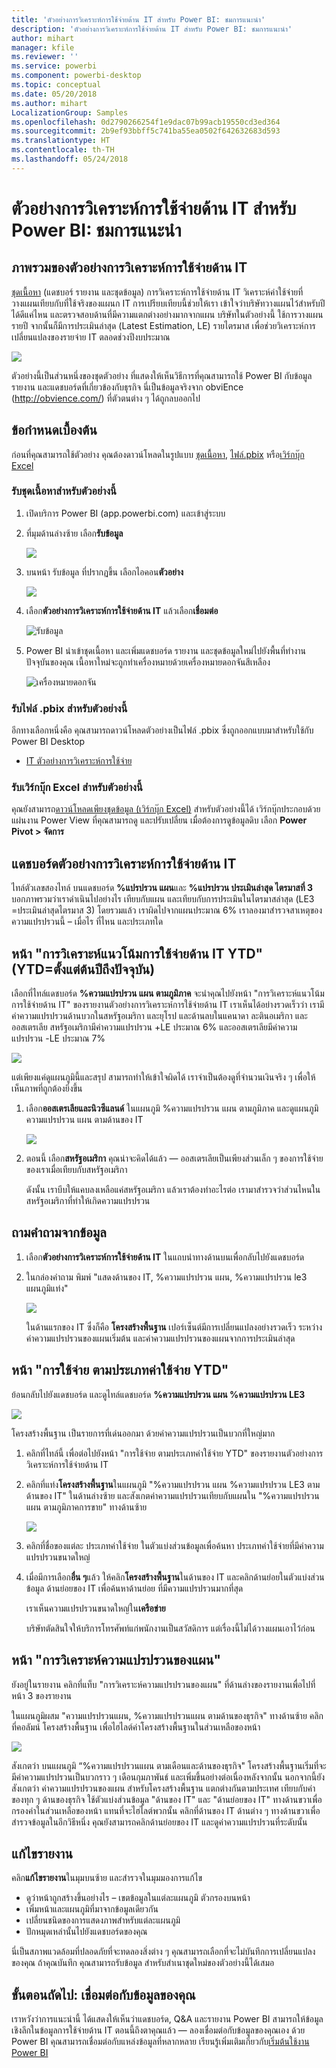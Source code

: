 ```yaml
---
title: 'ตัวอย่างการวิเคราะห์การใช้จ่ายด้าน IT สำหรับ Power BI: ชมการแนะนำ'
description: 'ตัวอย่างการวิเคราะห์การใช้จ่ายด้าน IT สำหรับ Power BI: ชมการแนะนำ'
author: mihart
manager: kfile
ms.reviewer: ''
ms.service: powerbi
ms.component: powerbi-desktop
ms.topic: conceptual
ms.date: 05/20/2018
ms.author: mihart
LocalizationGroup: Samples
ms.openlocfilehash: 0d2790266254f1e9dac07b99acb19550cd3ed364
ms.sourcegitcommit: 2b9ef93bbff5c741ba55ea0502f642632683d593
ms.translationtype: HT
ms.contentlocale: th-TH
ms.lasthandoff: 05/24/2018
---
```

# <a name="it-spend-analysis-sample-for-power-bi-take-a-tour"></a>ตัวอย่างการวิเคราะห์การใช้จ่ายด้าน IT สำหรับ Power BI: ชมการแนะนำ

## <a name="overview-of-the-it-spend-analysis-sample"></a>ภาพรวมของตัวอย่างการวิเคราะห์การใช้จ่ายด้าน IT
[ชุดเนื้อหา](service-organizational-content-pack-introduction.md) (แดชบอร์ รายงาน และชุดข้อมูล) การวิเคราะห์การใช้จ่ายด้าน IT วิเคราะห์ค่าใช้จ่ายที่วางแผนเทียบกับที่ใช้จริงของแผนก IT การเปรียบเทียบนี้ช่วยให้เรา เข้าใจว่าบริษัทวางแผนไว้สำหรับปีได้ดีแค่ไหน และตรวจสอบด้านที่มีความแตกต่างอย่างมากจากแผน บริษัทในตัวอย่างนี้ ใช้การวางแผนรายปี จากนั้นก็มีการประเมินล่าสุด (Latest Estimation, LE) รายไตรมาส เพื่อช่วยวิเคราะห์การเปลี่ยนแปลงของรายจ่าย IT ตลอดช่วงปีงบประมาณ

![](media/sample-it-spend/it1.png)

ตัวอย่างนี้เป็นส่วนหนึ่งของชุดตัวอย่าง ที่แสดงให้เห็นวิธีการที่คุณสามารถใช้ Power BI กับข้อมูล รายงาน และแดชบอร์ดที่เกี่ยวข้องกับธุรกิจ นี่เป็นข้อมูลจริงจาก obviEnce (<http://obvience.com/>) ที่ตัวตนต่าง ๆ ได้ถูกลบออกไป

## <a name="prerequisites"></a>ข้อกำหนดเบื้องต้น

 ก่อนที่คุณสามารถใช้ตัวอย่าง คุณต้องดาวน์โหลดในรูปแบบ [ชุดเนื้อหา](https://docs.microsoft.com/en-us/power-bi/sample-it-spend#get-the-content-pack-for-this-sample), [ไฟล์.pbix](http://download.microsoft.com/download/E/9/8/E98CEB6D-CEBB-41CF-BA2B-1A1D61B27D87/IT-Spend-Analysis-Sample-PBIX.pbix) หรือ[เวิร์กบุ๊ก Excel](http://go.microsoft.com/fwlink/?LinkId=529783)

### <a name="get-the-content-pack-for-this-sample"></a>รับชุดเนื้อหาสำหรับตัวอย่างนี้

1. เปิดบริการ Power BI (app.powerbi.com) และเข้าสู่ระบบ
2. ที่มุมด้านล่างซ้าย เลือก**รับข้อมูล**
   
    ![](media/sample-datasets/power-bi-get-data.png)
3. บนหน้า รับข้อมูล ที่ปรากฏขึ้น เลือกไอคอน**ตัวอย่าง**
   
   ![](media/sample-datasets/power-bi-samples-icon.png)
4. เลือก**ตัวอย่างการวิเคราะห์การใช้จ่ายด้าน IT** แล้วเลือก**เชื่อมต่อ**  
  
   ![รับข้อมูล](media/sample-it-spend/it-connect.png)
   
5. Power BI นำเข้าชุดเนื้อหา และเพิ่มแดชบอร์ด รายงาน และชุดข้อมูลใหม่ไปยังพื้นที่ทำงานปัจจุบันของคุณ เนื้อหาใหม่จะถูกทำเครื่องหมายด้วยเครื่องหมายดอกจันสีเหลือง 
   
   ![เครื่องหมายดอกจัน](media/sample-it-spend/it-asterisk.png)
  
### <a name="get-the-pbix-file-for-this-sample"></a>รับไฟล์ .pbix สำหรับตัวอย่างนี้

อีกทางเลือกหนึ่งคือ คุณสามารถดาวน์โหลดตัวอย่างเป็นไฟล์ .pbix ซึ่งถูกออกแบบมาสำหรับใช้กับ Power BI Desktop 

 * [IT ตัวอย่างการวิเคราะห์การใช้จ่าย](http://download.microsoft.com/download/E/9/8/E98CEB6D-CEBB-41CF-BA2B-1A1D61B27D87/IT%20Spend%20Analysis%20Sample%20PBIX.pbix)

### <a name="get-the-excel-workbook-for-this-sample"></a>รับเวิร์กบุ๊ก Excel สำหรับตัวอย่างนี้
คุณยังสามารถ[ดาวน์โหลดเพียงชุดข้อมูล (เวิร์กบุ๊ก Excel)](http://go.microsoft.com/fwlink/?LinkId=529783) สำหรับตัวอย่างนี้ได้ เวิร์กบุ๊กประกอบด้วยแผ่นงาน Power View ที่คุณสามารถดู และปรับเปลี่ยน เมื่อต้องการดูข้อมูลดิบ เลือก **Power Pivot > จัดการ**


## <a name="the-it-spend-analysis-sample-dashboard"></a>แดชบอร์ดตัวอย่างการวิเคราะห์การใช้จ่ายด้าน IT
ไทล์ตัวเลขสองไทล์ บนแดชบอร์ด **%แปรปรวน แผน**และ **%แปรปรวน ประเมินล่าสุด ไตรมาสที่ 3** บอกภาพรวมว่าเราดำเนินไปอย่างไร เทียบกับแผน และเทียบกับการประเมินในไตรมาสล่าสุด (LE3 =ประเมินล่าสุดไตรมาส 3) โดยรวมแล้ว เราผิดไปจากแผนประมาณ 6% เราลองมาสำรวจสาเหตุของความแปรปรวนนี้ – เมื่อไร ที่ไหน และประเภทใด

## <a name="ytd-it-spend-trend-analysis-page"></a>หน้า "การวิเคราะห์แนวโน้มการใช้จ่ายด้าน IT YTD" (YTD=ตั้งแต่ต้นปีถึงปัจจุบัน)
เลือกที่ไทล์แดชบอร์ด **%ความแปรปรวน แผน ตามภูมิภาค** จะนำคุณไปยังหน้า "การวิเคราะห์แนวโน้มการใช้จ่ายด้าน IT" ของรายงานตัวอย่างการวิเคราะห์การใช้จ่ายด้าน IT เราเห็นได้อย่างรวดเร็วว่า เรามีค่าความแปรปรวนด้านบวกในสหรัฐอเมริกา และยุโรป และด้านลบในแคนาดา ละตินอเมริกา และออสเตรเลีย สหรัฐอเมริกามีค่าความแปรปรวน +LE ประมาณ 6% และออสเตรเลียมีค่าความแปรปรวน -LE ประมาณ 7%

![](media/sample-it-spend/it2.png)

แต่เพียงแค่ดูแผนภูมินี้และสรุป สามารถทำให้เข้าใจผิดได้ เราจำเป็นต้องดูที่จำนวนเงินจริง ๆ เพื่อให้เห็นภาพที่ถูกต้องยิ่งขึ้น

1. เลือก**ออสเตรเลียและนิวซีแลนด์** ในแผนภูมิ %ความแปรปรวน แผน ตามภูมิภาค และดูแผนภูมิ ความแปรปรวน แผน ตามด้านของ IT

   ![](media/sample-it-spend/it3.png)
2. ตอนนี้ เลือก**สหรัฐอเมริกา** คุณน่าจะคิดได้แล้ว — ออสเตรเลียเป็นเพียงส่วนเล็ก ๆ ของการใช้จ่ายของเราเมื่อเทียบกับสหรัฐอเมริกา

    ดังนั้น เราบีบให้แคบลงเหลือแค่สหรัฐอเมริกา แล้วเราต้องทำอะไรต่อ เรามาสำรวจว่าส่วนไหนในสหรัฐอเมริกาที่ทำให้เกิดความแปรปรวน

## <a name="ask-questions-of-the-data"></a>ถามคำถามจากข้อมูล
1. เลือก**ตัวอย่างการวิเคราะห์การใช้จ่ายด้าน IT** ในแถบนำทางด้านบนเพื่อกลับไปยังแดชบอร์ด
2. ในกล่องคำถาม พิมพ์ "แสดงด้านของ IT, %ความแปรปรวน แผน, %ความแปรปรวน le3 แผนภูมิแท่ง"

   ![](media/sample-it-spend/it4.png)

   ในด้านแรกของ IT ซึ่งก็คือ **โครงสร้างพื้นฐาน** เปอร์เซ็นต์มีการเปลี่ยนแปลงอย่างรวดเร็ว ระหว่างค่าความแปรปรวนของแผนเริ่มต้น และค่าความแปรปรวนของแผนจากการประเมินล่าสุด

## <a name="ytd-spend-by-cost-elements-page"></a>หน้า "การใช้จ่าย ตามประเภทค่าใช้จ่าย YTD"
ย้อนกลับไปยังแดชบอร์ด และดูไทล์แดชบอร์ด **%ความแปรปรวน แผน %ความแปรปรวน LE3**

![](media/sample-it-spend/it5.png)

โครงสร้างพื้นฐาน เป็นรายการที่เด่นออกมา ด้วยค่าความแปรปรวนเป็นบวกที่ใหญ่มาก

1. คลิกที่ไทล์นี้ เพื่อต่อไปยังหน้า "การใช้จ่าย ตามประเภทค่าใช้จ่าย YTD" ของรายงานตัวอย่างการวิเคราะห์การใช้จ่ายด้าน IT
2. คลิกที่แท่ง**โครงสร้างพื้นฐาน**ในแผนภูมิ "%ความแปรปรวน แผน %ความแปรปรวน LE3 ตามด้านของ IT" ในด้านล่างซ้าย และสังเกตค่าความแปรปรวนเทียบกับแผนใน "%ความแปรปรวน แผน ตามภูมิภาคการขาย" ทางด้านซ้าย

    ![](media/sample-it-spend/it6.png)
3. คลิกที่ชื่อของแต่ละ ประเภทค่าใช้จ่าย ในตัวแบ่งส่วนข้อมูลเพื่อค้นหา ประเภทค่าใช้จ่ายที่มีค่าความแปรปรวนขนาดใหญ่
4. เมื่อมีการเลือก**อื่น ๆ**แล้ว ให้คลิก**โครงสร้างพื้นฐาน**ในด้านของ IT และคลิกด้านย่อยในตัวแบ่งส่วนข้อมูล ด้านย่อยของ IT เพื่อค้นหาด้านย่อย ที่มีความแปรปรวนมากที่สุด  

   เราเห็นความแปรปรวนขนาดใหญ่ใน**เครือข่าย**

   บริษัทตัดสินใจให้บริการโทรศัพท์แก่พนักงานเป็นสวัสดิการ แต่เรื่องนี้ไม่ได้วางแผนเอาไว้ก่อน

## <a name="plan-variance-analysis-page"></a>หน้า "การวิเคราะห์ความแปรปรวนของแผน"
ยังอยู่ในรายงาน คลิกที่แท็บ "การวิเคราะห์ความแปรปรวนของแผน" ที่ด้านล่างของรายงานเพื่อไปที่หน้า 3 ของรายงาน

ในแผนภูมิผสม "ความแปรปรวนแผน, %ความแปรปรวนแผน ตามด้านของธุรกิจ" ทางด้านซ้าย คลิกที่คอลัมน์ โครงสร้างพื้นฐาน เพื่อไฮไลต์ค่าโครงสร้างพื้นฐานในส่วนเหลือของหน้า

![](media/sample-it-spend/it7.png)

สังเกตว่า บนแผนภูมิ “%ความแปรปรวนแผน ตามเดือนและด้านของธุรกิจ" โครงสร้างพื้นฐานเริ่มที่จะมีค่าความแปรปรวนเป็นบวกราว ๆ เดือนกุมภาพันธ์ และเพิ่มขึ้นอย่างต่อเนื่องหลังจากนั้น นอกจากนี้ยังสังเกตว่า ค่าความแปรปรวนของแผน สำหรับโครงสร้างพื้นฐาน แตกต่างกันตามประเทศ เทียบกับค่าของทุก ๆ ด้านของธุรกิจ ใช้ตัวแบ่งส่วนข้อมูล "ด้านของ IT" และ "ด้านย่อยของ IT" ทางด้านขวาเพื่อกรองค่าในส่วนเหลือของหน้า แทนที่จะไฮไลต์พวกนั้น คลิกที่ด้านของ IT ด้านต่าง ๆ ทางด้านขวาเพื่อสำรวจข้อมูลในอีกวิธีหนึ่ง คุณยังสามารถคลิกด้านย่อยของ IT และดูค่าความแปรปรวนที่ระดับนั้น

## <a name="edit-the-report"></a>แก้ไขรายงาน
คลิก**แก้ไขรายงาน**ในมุมบนซ้าย และสำรวจในมุมมองการแก้ไข

* ดูว่าหน้าถูกสร้างขึ้นอย่างไร – เขตข้อมูลในแต่ละแผนภูมิ ตัวกรองบนหน้า
* เพิ่มหน้าและแผนภูมิที่มาจากข้อมูลเดียวกัน
* เปลี่ยนชนิดของการแสดงภาพสำหรับแต่ละแผนภูมิ
* ปักหมุดเหล่านั้นไปยังแดชบอร์ดของคุณ

นี่เป็นสภาพแวดล้อมที่ปลอดภัยที่จะทดลองสิ่งต่าง ๆ﻿ คุณสามารถเลือกที่จะไม่บันทึกการเปลี่ยนแปลงของคุณ ถ้าคุณบันทึก คุณสามารถรับข้อมูล สำหรับสำเนาชุดใหม่ของตัวอย่างนี้ได้เสมอ

## <a name="next-steps-connect-to-your-data"></a>ขั้นตอนถัดไป: เชื่อมต่อกับข้อมูลของคุณ
เราหวังว่าการแนะนำนี้ ได้แสดงให้เห็นว่าแดชบอร์ด, Q&A และรายงาน Power BI สามารถให้ข้อมูลเชิงลึกในข้อมูลการใช้จ่ายด้าน IT ตอนนี้ถึงตาคุณแล้ว — ลองเชื่อมต่อกับข้อมูลของคุณเอง ด้วย Power BI คุณสามารถเชื่อมต่อกับแหล่งข้อมูลที่หลากหลาย เรียนรู้เพิ่มเติมเกี่ยวกับ[เริ่มต้นใช้งาน Power BI](service-get-started.md)
